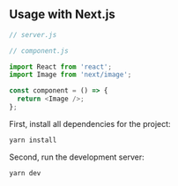 ## Usage with Next.js

```javascript
// server.js
```

```javascript
// component.js

import React from 'react';
import Image from 'next/image';

const component = () => {
  return <Image />;
};
```

First, install all dependencies for the project:

```bash
yarn install
```

Second, run the development server:

```bash
yarn dev
```
